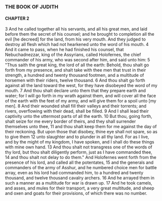 ### THE BOOK OF JUDITH

#### CHAPTER 2

3 And he called together all his servants, and all his great men, and laid before them the secret of his counsel; and he brought to completion all the evil [he decreed] for the land, from his very mouth. And they judged to destroy all flesh which had not hearkened unto the word of his mouth.
4 And it came to pass, when he had finished his counsel, that Nebuchadnezzar, king of the Assyrians, called Holofernes, the chief commander of his army, who was second after him, and said unto him:
5 "Thus saith the great king, the lord of all the earth: Behold, thou shalt go forth from my presence, and shalt take with thee men that trust in their strength, a hundred and twenty thousand footmen, and a multitude of horsemen with their riders, twelve thousand.
6 And thou shalt go forth against all the land toward the west, for they have disobeyed the word of my mouth.
7 And thou shalt declare unto them that they prepare earth and water; for I will go forth in my wrath against them, and will cover all the face of the earth with the feet of my army, and will give them for a spoil unto [my men].
8 And their wounded shall fill their valleys and their torrents; and rivers, overflowing with their dead, shall be filled.
9 And I shall lead their captivity unto the uttermost parts of all the earth.
10 But thou, going forth, shalt seize for me every border of theirs, and they shall surrender themselves unto thee,
11 and thou shalt keep them for me against the day of their reckoning. But upon those that disobey, thine eye shall not spare, so as to give them
12 unto slaughter and to plunder in all thy land. For as I live, and by the might of my kingdom, I have spoken, and I shall do these things with mine own hand.
13 And thou shalt not transgress one of the words of thy lord, but thou shalt diligently perform, just as I have commanded thee,
14 and thou shalt not delay to do them." And Holofernes went forth from the presence of his lord, and called all the potentates,
15 and the generals and commanders of the army of Asshur, and he numbered choice men for battle array, even as his lord had commanded him, to a hundred and twenty thousand, and twelve thousand cavalry archers.
16 And he arrayed them in such a manner as a multitude for war is drawn up.
17 And he took camels, and asses, and mules for their transport, a very great multitude, and sheep and oxen and goats for their provisions, of which there was no number.